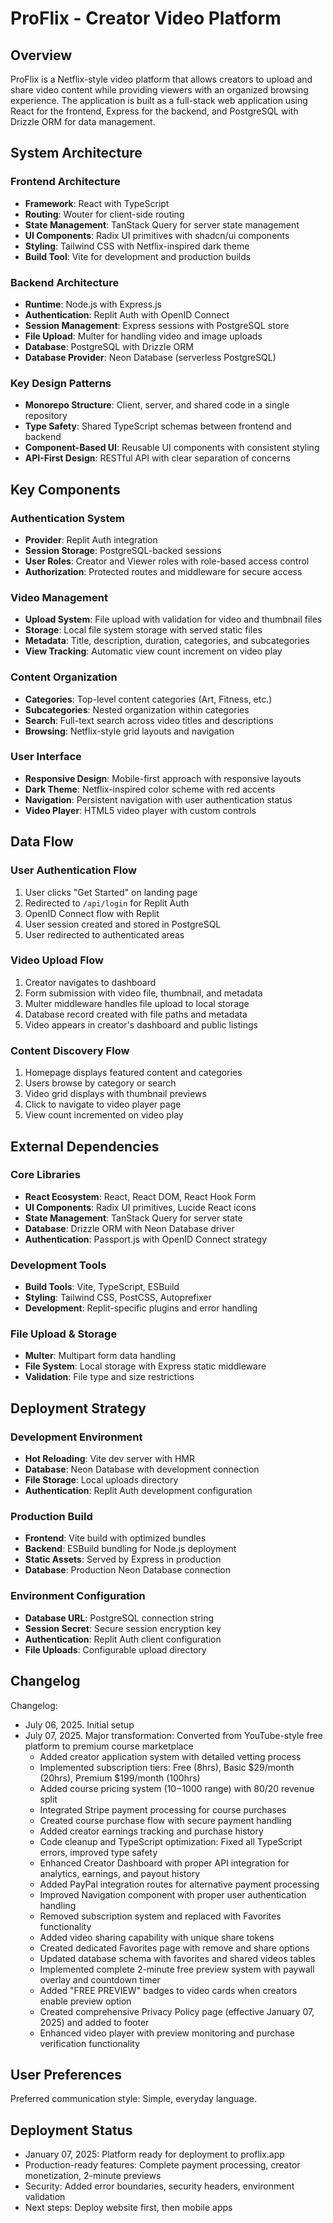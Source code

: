 # ProFlix - Creator Video Platform

## Overview

ProFlix is a Netflix-style video platform that allows creators to upload and share video content while providing viewers with an organized browsing experience. The application is built as a full-stack web application using React for the frontend, Express for the backend, and PostgreSQL with Drizzle ORM for data management.

## System Architecture

### Frontend Architecture
- **Framework**: React with TypeScript
- **Routing**: Wouter for client-side routing
- **State Management**: TanStack Query for server state management
- **UI Components**: Radix UI primitives with shadcn/ui components
- **Styling**: Tailwind CSS with Netflix-inspired dark theme
- **Build Tool**: Vite for development and production builds

### Backend Architecture
- **Runtime**: Node.js with Express.js
- **Authentication**: Replit Auth with OpenID Connect
- **Session Management**: Express sessions with PostgreSQL store
- **File Upload**: Multer for handling video and image uploads
- **Database**: PostgreSQL with Drizzle ORM
- **Database Provider**: Neon Database (serverless PostgreSQL)

### Key Design Patterns
- **Monorepo Structure**: Client, server, and shared code in a single repository
- **Type Safety**: Shared TypeScript schemas between frontend and backend
- **Component-Based UI**: Reusable UI components with consistent styling
- **API-First Design**: RESTful API with clear separation of concerns

## Key Components

### Authentication System
- **Provider**: Replit Auth integration
- **Session Storage**: PostgreSQL-backed sessions
- **User Roles**: Creator and Viewer roles with role-based access control
- **Authorization**: Protected routes and middleware for secure access

### Video Management
- **Upload System**: File upload with validation for video and thumbnail files
- **Storage**: Local file system storage with served static files
- **Metadata**: Title, description, duration, categories, and subcategories
- **View Tracking**: Automatic view count increment on video play

### Content Organization
- **Categories**: Top-level content categories (Art, Fitness, etc.)
- **Subcategories**: Nested organization within categories
- **Search**: Full-text search across video titles and descriptions
- **Browsing**: Netflix-style grid layouts and navigation

### User Interface
- **Responsive Design**: Mobile-first approach with responsive layouts
- **Dark Theme**: Netflix-inspired color scheme with red accents
- **Navigation**: Persistent navigation with user authentication status
- **Video Player**: HTML5 video player with custom controls

## Data Flow

### User Authentication Flow
1. User clicks "Get Started" on landing page
2. Redirected to `/api/login` for Replit Auth
3. OpenID Connect flow with Replit
4. User session created and stored in PostgreSQL
5. User redirected to authenticated areas

### Video Upload Flow
1. Creator navigates to dashboard
2. Form submission with video file, thumbnail, and metadata
3. Multer middleware handles file upload to local storage
4. Database record created with file paths and metadata
5. Video appears in creator's dashboard and public listings

### Content Discovery Flow
1. Homepage displays featured content and categories
2. Users browse by category or search
3. Video grid displays with thumbnail previews
4. Click to navigate to video player page
5. View count incremented on video play

## External Dependencies

### Core Libraries
- **React Ecosystem**: React, React DOM, React Hook Form
- **UI Components**: Radix UI primitives, Lucide React icons
- **State Management**: TanStack Query for server state
- **Database**: Drizzle ORM with Neon Database driver
- **Authentication**: Passport.js with OpenID Connect strategy

### Development Tools
- **Build Tools**: Vite, TypeScript, ESBuild
- **Styling**: Tailwind CSS, PostCSS, Autoprefixer
- **Development**: Replit-specific plugins and error handling

### File Upload & Storage
- **Multer**: Multipart form data handling
- **File System**: Local storage with Express static middleware
- **Validation**: File type and size restrictions

## Deployment Strategy

### Development Environment
- **Hot Reloading**: Vite dev server with HMR
- **Database**: Neon Database with development connection
- **File Storage**: Local uploads directory
- **Authentication**: Replit Auth development configuration

### Production Build
- **Frontend**: Vite build with optimized bundles
- **Backend**: ESBuild bundling for Node.js deployment
- **Static Assets**: Served by Express in production
- **Database**: Production Neon Database connection

### Environment Configuration
- **Database URL**: PostgreSQL connection string
- **Session Secret**: Secure session encryption key
- **Authentication**: Replit Auth client configuration
- **File Uploads**: Configurable upload directory

## Changelog

Changelog:
- July 06, 2025. Initial setup
- July 07, 2025. Major transformation: Converted from YouTube-style free platform to premium course marketplace
  - Added creator application system with detailed vetting process
  - Implemented subscription tiers: Free (8hrs), Basic $29/month (20hrs), Premium $199/month (100hrs)
  - Added course pricing system ($10-$1000 range) with 80/20 revenue split
  - Integrated Stripe payment processing for course purchases
  - Created course purchase flow with secure payment handling
  - Added creator earnings tracking and purchase history
  - Code cleanup and TypeScript optimization: Fixed all TypeScript errors, improved type safety
  - Enhanced Creator Dashboard with proper API integration for analytics, earnings, and payout history
  - Added PayPal integration routes for alternative payment processing
  - Improved Navigation component with proper user authentication handling
  - Removed subscription system and replaced with Favorites functionality
  - Added video sharing capability with unique share tokens
  - Created dedicated Favorites page with remove and share options
  - Updated database schema with favorites and shared videos tables
  - Implemented complete 2-minute free preview system with paywall overlay and countdown timer
  - Added "FREE PREVIEW" badges to video cards when creators enable preview option
  - Created comprehensive Privacy Policy page (effective January 07, 2025) and added to footer
  - Enhanced video player with preview monitoring and purchase verification functionality

## User Preferences

Preferred communication style: Simple, everyday language.

## Deployment Status

- January 07, 2025: Platform ready for deployment to proflix.app
- Production-ready features: Complete payment processing, creator monetization, 2-minute previews
- Security: Added error boundaries, security headers, environment validation
- Next steps: Deploy website first, then mobile apps